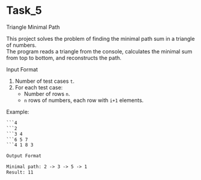 # Task_5
Triangle Minimal Path

This project solves the problem of finding the minimal path sum in a triangle of numbers.  
The program reads a triangle from the console, calculates the minimal sum from top to bottom, and reconstructs the path.

Input Format

1. Number of test cases `t`.
2. For each test case:
   - Number of rows `n`.
   - `n` rows of numbers, each row with `i+1` elements.

Example:
```1
```4
```2
```3 4
```6 5 7
```4 1 8 3

Output Format

Minimal path: 2 -> 3 -> 5 -> 1
Result: 11
